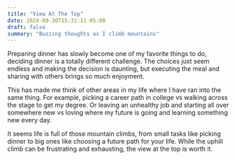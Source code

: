 ```yaml
---
title: "View At The Top"
date: 2024-09-30T15:31:11-05:00
draft: false
summary: "Buzzing thoughts as I climb mountains"
---
```


Preparing dinner has slowly become one of my favorite things to do, deciding 
dinner is a totally different challenge. The choices just seem endless and 
making the decision is daunting, but executing the meal and sharing with others 
brings so much enjoyment. 

This has made me think of other areas in my life where I have ran into the same 
thing. For example, picking a career path in college vs walking across the stage 
to get my degree. Or leaving an unhealthy job and starting all over somewhere 
new vs loving where my future is going and learning something new every day. 

It seems life is full of those mountain climbs, from small tasks like picking 
dinner to big ones like choosing a future path for your life. While the uphill 
climb can be frustrating and exhausting, the view at the top is worth it. 


